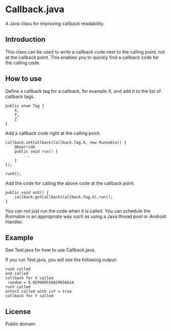# Callback.java

A Java class for improving callback readability.

## Introduction

This class can be used to write a callback code next to the calling point, not at the callback point.
This enables you to quickly find a callback code for the calling code.

## How to use

Define a callback tag for a callback, for example X, and add it to the list of callback tags.

```
public enum Tag {
	X,
	Y,
	Z
}
```

Add a callback code right at the calling point.

```
callback.setCallback(Callback.Tag.X, new Runnable() {
	@Override
	public void run() {
		...
	}
});

runX();
```

Add the code for calling the above code at the callback point.

```
public void onX() {
	callback.getCallback(Callback.Tag.X).run();
}
```

You can not just run the code when it is called.
You can schedule the Runnable in an appropriate way such as using a Java thread pool or Android Handler.

## Example

See Test.java for how to use Callback.java.

If you run Test.java, you will see the following output:

```
runX called
onX called
callback for X called
 random = 0.029909556029656614
runY called
onYorZ called with isY = true
callback for Y called
```

## License

Public domain

